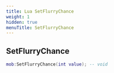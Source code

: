 ```yaml
---
title: Lua SetFlurryChance
weight: 1
hidden: true
menuTitle: SetFlurryChance
---
```

## SetFlurryChance
```lua
mob:SetFlurryChance(int value); -- void
```